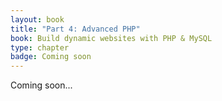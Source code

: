 ```yaml
---
layout: book
title: "Part 4: Advanced PHP"
book: Build dynamic websites with PHP & MySQL
type: chapter
badge: Coming soon
---
```


Coming soon...